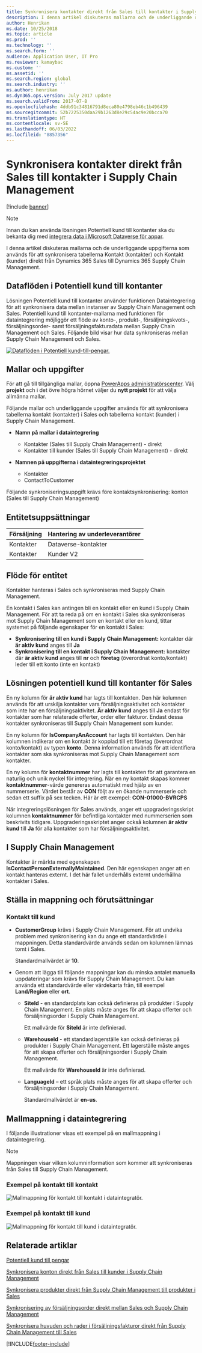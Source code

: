 ```yaml
---
title: Synkronisera kontakter direkt från Sales till kontakter i Supply Chain Management
description: I denna artikel diskuteras mallarna och de underliggande uppgifterna som används för att synkronisera entiteterna Kontakt (kontakter) och Kontakt (kunder) direkt från Dynamics 365 Sales till Dynamics 365 Supply Chain Managements.
author: Henrikan
ms.date: 10/25/2018
ms.topic: article
ms.prod: ''
ms.technology: ''
ms.search.form: ''
audience: Application User, IT Pro
ms.reviewer: kamaybac
ms.custom: ''
ms.assetid: ''
ms.search.region: global
ms.search.industry: ''
ms.author: henrikan
ms.dyn365.ops.version: July 2017 update
ms.search.validFrom: 2017-07-8
ms.openlocfilehash: 4ddb91c34816791d8eca80e4798eb46c1b496439
ms.sourcegitcommit: 52b7225350daa29b1263d8e29c54ac9e20bcca70
ms.translationtype: HT
ms.contentlocale: sv-SE
ms.lasthandoff: 06/03/2022
ms.locfileid: "8857356"
---
```

# <a name="synchronize-contacts-directly-from-sales-to-contacts-or-customers-in-supply-chain-management"></a>Synkronisera kontakter direkt från Sales till kontakter i Supply Chain Management

[!include [banner](../includes/banner.md)]



> [!NOTE]
> Innan du kan använda lösningen Potentiell kund till kontanter ska du bekanta dig med [integrera data i Microsoft Dataverse för appar](/powerapps/administrator/data-integrator).

I denna artikel diskuteras mallarna och de underliggande uppgifterna som används för att synkronisera tabellerna Kontakt (kontakter) och Kontakt (kunder) direkt från Dynamics 365 Sales till Dynamics 365 Supply Chain Management.

## <a name="data-flow-in-prospect-to-cash"></a>Dataflöden i Potentiell kund till kontanter

Lösningen Potentiell kund till kontanter använder funktionen Dataintegrering för att synkronisera data mellan instanser av Supply Chain Management och Sales. Potentiell kund till kontanter-mallarna med funktionen för dataintegrering möjliggör ett flöde av konto-, produkt-, försäljningskvots-, försäljningsorder- samt försäljningsfakturadata mellan Supply Chain Management och Sales. Följande bild visar hur data synkroniseras mellan Supply Chain Management och Sales.

[![Dataflöden i Potentiell kund-till-pengar.](./media/prospect-to-cash-data-flow.png)](./media/prospect-to-cash-data-flow.png)

## <a name="templates-and-tasks"></a>Mallar och uppgifter

För att gå till tillgängliga mallar, öppna [PowerApps administratörscenter](https://preview.admin.powerapps.com/dataintegration). Välj **projekt** och i det övre högra hörnet väljer du **nytt projekt** för att välja allmänna mallar.

Följande mallar och underliggande uppgifter används för att synkronisera tabellerna kontakt (kontakter) i Sales och tabellerna kontakt (kunder) i Supply Chain Management.

- **Namn på mallar i dataintegrering**

    - Kontakter (Sales till Supply Chain Management) - direkt
    - Kontakter till kunder (Sales till Supply Chain Management) - direkt

- **Namnen på uppgifterna i dataintegreringsprojektet**

    - Kontakter
    - ContactToCustomer

Följande synkroniseringsuppgift krävs före kontaktsynkronisering: konton (Sales till Supply Chain Management)

## <a name="entity-sets"></a>Entitetsuppsättningar

| Försäljning    | Hantering av underleverantörer |
|----------|------------------------|
| Kontakter | Dataverse-kontakter           |
| Kontakter | Kunder V2           |

## <a name="entity-flow"></a>Flöde för entitet

Kontakter hanteras i Sales och synkroniseras med Supply Chain Management.

En kontakt i Sales kan antingen bli en kontakt eller en kund i Supply Chain Management. För att ta reda på om en kontakt i Sales ska synkroniseras mot Supply Chain Management som en kontakt eller en kund, tittar systemet på följande egenskaper för en kontakt i Sales:

- **Synkronisering till en kund i Supply Chain Management:** kontakter där **är aktiv kund** anges till **Ja**
- **Synkronisering till en kontakt i Supply Chain Management:** kontakter där **är aktiv kund** anges till **nr** och **företag** (överordnat konto/kontakt) leder till ett konto (inte en kontakt)

## <a name="prospect-to-cash-solution-for-sales"></a>Lösningen potentiell kund till kontanter för Sales

En ny kolumn för **är aktiv kund** har lagts till kontakten. Den här kolumnen används för att urskilja kontakter vars försäljningsaktivitet och kontakter som inte har en försäljningsaktivitet. **Är aktiv kund** anges till **Ja** endast för kontakter som har relaterade offerter, order eller fakturor. Endast dessa kontakter synkroniseras till Supply Chain Management som kunder.

En ny kolumn för **IsCompanyAnAccount** har lagts till kontakten. Den här kolumnen indikerar om en kontakt är kopplad till ett företag (överordnat konto/kontakt) av typen **konto**. Denna information används för att identifiera kontakter som ska synkroniseras mot Supply Chain Management som kontakter.

En ny kolumn för **kontaktnummer** har lagts till kontakten för att garantera en naturlig och unik nyckel för integrering. När en ny kontakt skapas kommer **kontaktnummer**-värde genereras automatiskt med hjälp av en nummerserie. Värdet består av **CON** följt av en ökande nummerserie och sedan ett suffix på sex tecken. Här är ett exempel: **CON-01000-BVRCPS**

När integreringslösningen för Sales används, anger ett uppgraderingsskript kolumnen **kontaktnummer** för befintliga kontakter med nummerserien som beskrivits tidigare. Uppgraderingsskriptet anger också kolumnen **är aktiv kund** till **Ja** för alla kontakter som har försäljningsaktivitet.

## <a name="in-supply-chain-management"></a>I Supply Chain Management

Kontakter är märkta med egenskapen **IsContactPersonExternallyMaintained**. Den här egenskapen anger att en kontakt hanteras externt. I det här fallet underhålls externt underhållna kontakter i Sales.

## <a name="preconditions-and-mapping-setup"></a>Ställa in mappning och förutsättningar

### <a name="contact-to-customer"></a>Kontakt till kund

- **CustomerGroup** krävs i Supply Chain Management. För att undvika problem med synkronisering kan du ange ett standardvärde i mappningen. Detta standardvärde används sedan om kolumnen lämnas tomt i Sales.

    Standardmallvärdet är **10**.

- Genom att lägga till följande mappningar kan du minska antalet manuella uppdateringar som krävs för Supply Chain Management. Du kan använda ett standardvärde eller värdekarta från, till exempel **Land/Region** eller **ort**.

    - **SiteId** - en standardplats kan också definieras på produkter i Supply Chain Management. En plats måste anges för att skapa offerter och försäljningsorder i Supply Chain Management.

        Ett mallvärde för **SiteId** är inte definierad.

    - **WarehouseId** - ett standardlagerställe kan också definieras på produkter i Supply Chain Management. Ett lagerställe måste anges för att skapa offerter och försäljningsorder i Supply Chain Management.

        Ett mallvärde för **WarehouseId** är inte definierad.

    - **LanguageId** – ett språk plats måste anges för att skapa offerter och försäljningsorder i Supply Chain Management.
    
        Standardmallvärdet är **en-us**.

## <a name="template-mapping-in-data-integration"></a>Mallmappning i dataintegrering

I följande illustrationer visas ett exempel på en mallmappning i dataintegrering. 

> [!NOTE]
> Mappningen visar vilken kolumninformation som kommer att synkroniseras från Sales till Supply Chain Management.

### <a name="contact-to-contact-example"></a>Exempel på kontakt till kontakt

![Mallmappning för kontakt till kontakt i dataintegratör.](./media/contacts-direct-template-mapping-data-integrator-1.png)

### <a name="contact-to-customer-example"></a>Exempel på kontakt till kund

![Mallmappning för kontakt till kund i dataintegratör.](./media/contacts-direct-template-mapping-data-integrator-2.png)


## <a name="related-articles"></a>Relaterade artiklar

[Potentiell kund till pengar](prospect-to-cash.md)

[Synkronisera konton direkt från Sales till kunder i Supply Chain Management](accounts-template-mapping-direct.md)

[Synkronisera produkter direkt från Supply Chain Management till produkter i Sales](products-template-mapping-direct.md)

[Synkronisering av försäljningsorder direkt mellan Sales och Supply Chain Management](sales-order-template-mapping-direct-two-ways.md)

[Synkronisera huvuden och rader i försäljningsfakturor direkt från Supply Chain Management till Sales](sales-invoice-template-mapping-direct.md)




[!INCLUDE[footer-include](../../includes/footer-banner.md)]